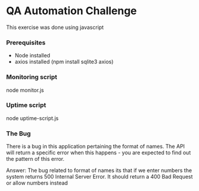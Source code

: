 # QA Automation Challenge

This exercise was done using javascript

### Prerequisites
* Node installed
* axios installed (npm install sqlite3 axios)

### Monitoring script

node monitor.js

### Uptime script

node uptime-script.js

### The Bug

There is a bug in this application pertaining the format of names. The API will return a specific error when this happens - you are expected to find out the pattern of this error.

Answer:
The bug related to format of names its that if we enter numbers the system returns 500 Internal Server Error. It should return a 400 Bad Request or allow numbers instead